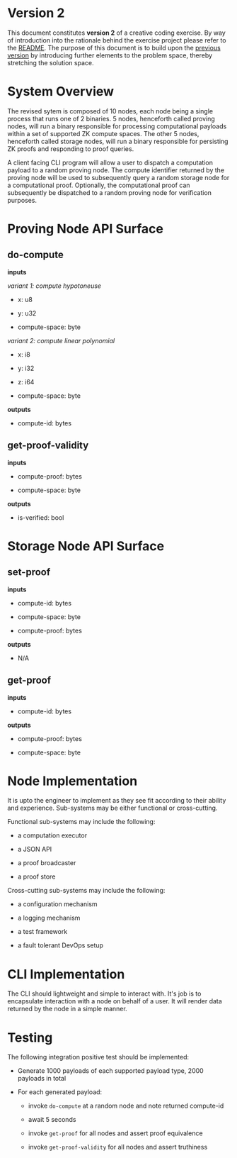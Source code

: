 # Version 2

This document constitutes **version 2** of a creative coding exercise.  By way of introduction into the rationale behind the exercise project please refer to the [README](README.md).  The purpose of this document is to build upon the [previous version](v1.md) by introducing further elements to the problem space, thereby stretching the solution space. 

# System Overview

The revised sytem is composed of 10 nodes, each node being a single process that runs one of 2 binaries.  5 nodes, henceforth called proving nodes, will run a binary responsible for processing computational payloads within a set of supported ZK compute spaces.  The other 5 nodes, henceforth called storage nodes, will run a binary responsible for persisting ZK proofs and responding to proof queries.   

A client facing CLI program will allow a user to dispatch a computation payload to a random proving node.  The compute identifier returned by the proving node will be used to subsequently query a random storage node for a computational proof.  Optionally, the computational proof can subsequently be dispatched to a random proving node for verification purposes.

# Proving Node API Surface

## do-compute

**inputs** 

*variant 1: compute hypotoneuse* 

- x: u8 

- y: u32 

- compute-space: byte 

*variant 2: compute linear polynomial* 

- x: i8 

- y: i32 

- z: i64 

- compute-space: byte 

**outputs** 

- compute-id: bytes 

## get-proof-validity

**inputs** 

- compute-proof: bytes 

- compute-space: byte 

**outputs** 

- is-verified: bool 

# Storage Node API Surface

## set-proof

**inputs** 

- compute-id: bytes

- compute-space: byte 

- compute-proof: bytes 

**outputs** 

- N/A

## get-proof

**inputs** 

- compute-id: bytes

**outputs** 

- compute-proof: bytes 

- compute-space: byte 

# Node Implementation

It is upto the engineer to implement as they see fit according to their ability and experience.  Sub-systems may be either functional or cross-cutting.

Functional sub-systems may include the following:

- a computation executor

- a JSON API

- a proof broadcaster

- a proof store

Cross-cutting sub-systems may include the following:

- a configuration mechanism

- a logging mechanism

- a test framework

- a fault tolerant DevOps setup

# CLI Implementation

The CLI should lightweight and simple to interact with.  It's job is to encapsulate interaction with a node on behalf of a user.  It will render data returned by the node in a simple manner.

# Testing

The following integration positive test should be implemented:

- Generate 1000 payloads of each supported payload type, 2000 payloads in total

- For each generated payload:

    - invoke `do-compute` at a random node and note returned compute-id

    - await 5 seconds
    
    - invoke `get-proof` for all nodes and assert proof equivalence

    - invoke `get-proof-validity` for all nodes and assert truthiness
